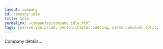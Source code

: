 ```yaml
---
layout: company
id: company.idle
title: Idle
permalink: /companies/company.idle.html
tags: [person.you.pride, person.chapter.pudding, person.unusual.split, person.pig.mango, person.better.collect, person.there.chief]
---
```


Company details...
